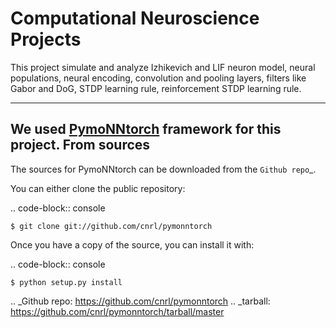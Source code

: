 # Computational Neuroscience Projects

This project simulate and analyze Izhikevich and LIF neuron model, neural populations, neural encoding, convolution and pooling layers, filters like Gabor and DoG, STDP learning rule, reinforcement STDP learning rule.

---

We used [PymoNNtorch](https://github.com/cnrl/PymoNNtorch/tree/main>) framework for this project.
From sources
------------

The sources for PymoNNtorch can be downloaded from the `Github repo`_.

You can either clone the public repository:

.. code-block:: console

    $ git clone git://github.com/cnrl/pymonntorch

Once you have a copy of the source, you can install it with:

.. code-block:: console

    $ python setup.py install

.. _Github repo: https://github.com/cnrl/pymonntorch
.. _tarball: https://github.com/cnrl/pymonntorch/tarball/master